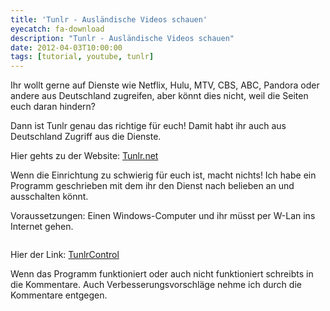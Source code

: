 ```yaml
---
title: 'Tunlr - Ausländische Videos schauen'
eyecatch: fa-download
description: "Tunlr - Ausländische Videos schauen"
date: 2012-04-03T10:00:00
tags: [tutorial, youtube, tunlr]
---
```



Ihr wollt gerne auf Dienste wie Netflix, Hulu, MTV, CBS, ABC, Pandora
oder andere aus Deutschland zugreifen, aber könnt dies nicht, weil die
Seiten euch daran hindern?

Dann ist Tunlr genau das richtige für euch! Damit habt ihr auch aus
Deutschland Zugriff aus die Dienste.

Hier gehts zu der Website: [Tunlr.net](http://tunlr.net/get-started/)

Wenn die Einrichtung zu schwierig für euch ist, macht nichts! Ich habe
ein Programm geschrieben mit dem ihr den Dienst nach belieben an und
ausschalten könnt.

Voraussetzungen: Einen Windows-Computer und ihr müsst per W-Lan ins
Internet gehen.

<center>
	<a href="/assets/images/2012-04-03/tunlrControl.png"><img src="/assets/images/2012-04-03/tunlrControl.png" alt=""></a>
</center>

Hier der Link: [TunlrControl](http://wedevelop.de/software/tunlrControl/publish.htm)


Wenn das Programm funktioniert oder auch nicht funktioniert schreibts in
die Kommentare. Auch Verbesserungsvorschläge nehme ich durch die
Kommentare entgegen.
